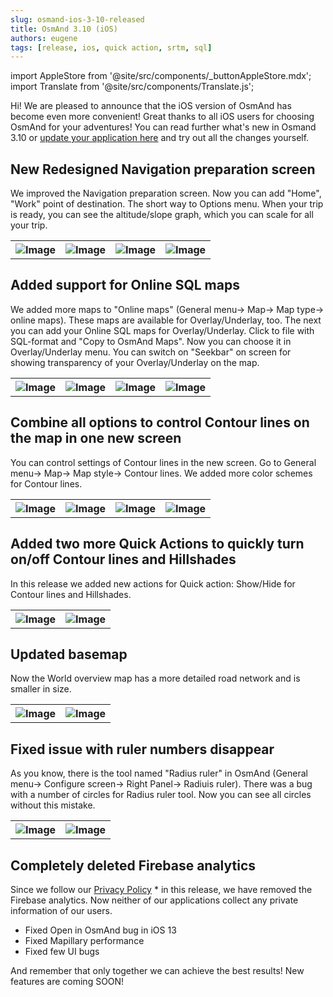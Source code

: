 ```yaml
---
slug: osmand-ios-3-10-released
title: OsmAnd 3.10 (iOS)
authors: eugene
tags: [release, ios, quick action, srtm, sql]
---
```

import AppleStore from '@site/src/components/_buttonAppleStore.mdx';
import Translate from '@site/src/components/Translate.js';

Hi!
We are pleased to announce that the iOS version of OsmAnd has become even more convenient!
Great thanks to all iOS users for choosing OsmAnd for your adventures! You can read further what's new in Osmand 3.10 or <a href="https://itunes.apple.com/us/app/osmand-maps-travel-navigate/id934850257">update your application here</a> and try out all the changes yourself.

<!--truncate-->



##  New Redesigned Navigation preparation screen
We improved the Navigation preparation screen. Now you can add "Home", "Work" point of destination. The short way to Options menu.
When your trip is ready, you can see the altitude/slope graph, which you can scale for all your trip.
<table>
  <tr>
    <th><img src={require('./1.jpg').default} alt="Image"/></th>
    <th><img src={require('./2.jpg').default} alt="Image"/></th>
    <th><img src={require('./4.jpg').default} alt="Image"/></th>
    <th><img src={require('./3.jpg').default} alt="Image"/></th>
  </tr>
</table> 

## Added support for Online SQL maps
We added more maps to "Online maps" (General menu-> Map-> Map type-> online maps). These maps are available for Overlay/Underlay, too.
The next you can add your Online SQL maps for Overlay/Underlay. Click to file with SQL-format and "Copy to OsmAnd Maps". Now you can choose it in Overlay/Underlay menu.
You can switch on "Seekbar" on screen for showing transparency of your Overlay/Underlay on the map.

<table>
  <tr>
    <th><img src={require('./7.jpg').default} alt="Image"/></th>
    <th><img src={require('./8.jpg').default} alt="Image"/></th>
    <th><img src={require('./9.jpg').default} alt="Image"/></th>
    <th><img src={require('./10.jpg').default} alt="Image"/></th>
  </tr>
</table> 


## Combine all options to control Contour lines on the map in one new screen
You can control settings of Contour lines  in the new screen. Go to General menu-> Map-> Map style-> Contour lines.
We added more color schemes for Contour lines.

<table>
  <tr>
    <th><img src={require('./14.jpg').default} alt="Image"/></th>
    <th><img src={require('./13.jpg').default} alt="Image"/></th>
    <th><img src={require('./12.jpg').default} alt="Image"/></th>
    <th><img src={require('./11.jpg').default} alt="Image"/></th>
  </tr>
</table> 


## Added two more Quick Actions to quickly turn on/off Contour lines and Hillshades
In this release we added new actions for Quick action: Show/Hide for Contour lines and Hillshades.

<table>
  <tr>
    <th><img src={require('./15.jpg').default} alt="Image"/></th>
    <th><img src={require('./16.jpg').default} alt="Image"/></th>
  </tr>
</table> 


## Updated basemap
Now the World overview map has a more detailed road network and is smaller in size.

<table>
  <tr>
    <th><img src={require('./5.jpg').default} alt="Image"/></th>
    <th><img src={require('./6.jpg').default} alt="Image"/></th>
  </tr>
</table> 


## Fixed issue with ruler numbers disappear
As you know, there is the tool named "Radius ruler" in OsmAnd (General menu-> Configure screen-> Right Panel-> Radiuis ruler). There was a bug with a number of circles for Radius ruler tool. Now you can see all circles without this mistake.

<table>
  <tr>
    <th><img src={require('./17.jpg').default} alt="Image"/></th>
    <th><img src={require('./18.jpg').default} alt="Image"/></th>
  </tr>
</table>

## Completely deleted Firebase analytics

Since we follow our <a href="https://osmand.net/help-online/privacy-policy">Privacy Policy</a> * in this release, we have removed the Firebase analytics. Now neither of our applications collect any private information of our users.

* Fixed Open in OsmAnd bug in iOS 13
* Fixed Mapillary performance
* Fixed few UI bugs

And remember that only together we can achieve the best results!
New features are coming SOON!


<AppleStore/>